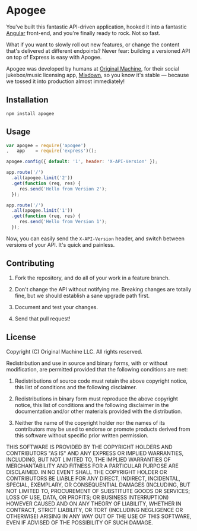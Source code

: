 # Apogee

You've built this fantastic API-driven application, hooked it into a fantastic [Angular](http://angularjs.org) front-end, and you're finally ready to rock. Not so fast.

What if you want to slowly roll out new features, or change the content that's delivered at different endpoints? Never fear: building a versioned API on top of Express is easy with Apogee.

Apogee was developed by humans at [Original Machine](http://originalmachine.com), for their social jukebox/music licensing app, [Mixdown](http://mixdown.co), so you know it's stable &mdash; because we tossed it into production almost immediately!

## Installation

```
npm install apogee
```

## Usage

```javascript
var apogee = require('apogee')
,   app    = require('express')();

apogee.config({ default: '1', header: 'X-API-Version' });

app.route('/')
  .all(apogee.limit('2'))
  .get(function (req, res) {
     res.send('Hello from Version 2');  
  });

app.route('/')
  .all(apogee.limit('1'))
  .get(function (req, res) {
     res.send('Hello from Version 1');  
  });
```

Now, you can easily send the ```X-API-Version``` header, and switch between versions of your API. It's quick and painless.

## Contributing

1. Fork the repository, and do all of your work in a feature branch.

2. Don't change the API without notifying me. Breaking changes are totally fine, but we should establish a sane upgrade path first.

3. Document and test your changes.

4. Send that pull request!

## License

Copyright (C) Original Machine LLC.
All rights reserved.

Redistribution and use in source and binary forms, with or without modification, are permitted provided that the following conditions are met:

1. Redistributions of source code must retain the above copyright notice, this list of conditions and the following disclaimer.

2. Redistributions in binary form must reproduce the above copyright notice, this list of conditions and the following disclaimer in the documentation and/or other materials provided with the distribution.

3. Neither the name of the copyright holder nor the names of its contributors may be used to endorse or promote products derived from this software without specific prior written permission.

THIS SOFTWARE IS PROVIDED BY THE COPYRIGHT HOLDERS AND CONTRIBUTORS "AS IS" AND ANY EXPRESS OR IMPLIED WARRANTIES, INCLUDING, BUT NOT LIMITED TO, THE IMPLIED WARRANTIES OF MERCHANTABILITY AND FITNESS FOR A PARTICULAR PURPOSE ARE DISCLAIMED. IN NO EVENT SHALL THE COPYRIGHT HOLDER OR CONTRIBUTORS BE LIABLE FOR ANY DIRECT, INDIRECT, INCIDENTAL, SPECIAL, EXEMPLARY, OR CONSEQUENTIAL DAMAGES (INCLUDING, BUT NOT LIMITED TO, PROCUREMENT OF SUBSTITUTE GOODS OR SERVICES; LOSS OF USE, DATA, OR PROFITS; OR BUSINESS INTERRUPTION) HOWEVER CAUSED AND ON ANY THEORY OF LIABILITY, WHETHER IN CONTRACT, STRICT LIABILITY, OR TORT (INCLUDING NEGLIGENCE OR OTHERWISE) ARISING IN ANY WAY OUT OF THE USE OF THIS SOFTWARE, EVEN IF ADVISED OF THE POSSIBILITY OF SUCH DAMAGE.
